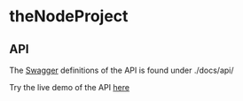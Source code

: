 # theNodeProject

## API

The [Swagger](http://swagger.io/) definitions of the API is found under ./docs/api/

Try the live demo of the API [here](http://petstore.swagger.io/?url=https://raw.githubusercontent.com/seanes/theNodeProject/master/docs/api/api.json)
